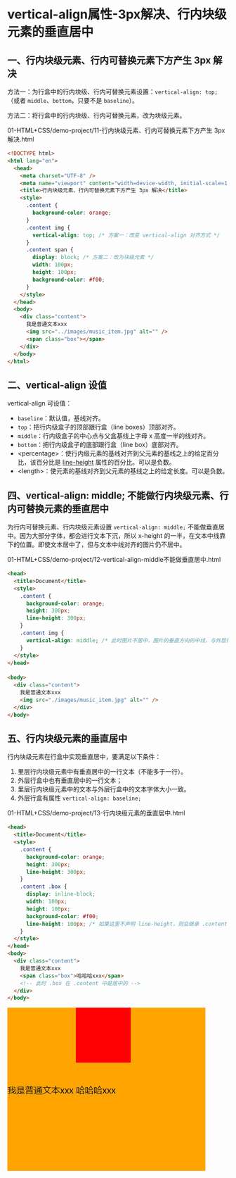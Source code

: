 # vertical-align属性-3px解决、行内块级元素的垂直居中

## 一、行内块级元素、行内可替换元素下方产生 3px 解决

方法一：为行盒中的行内块级、行内可替换元素设置：`vertical-align: top;`（或者 `middle`、`bottom`，只要不是 `baseline`）。

方法二：将行盒中的行内块级、行内可替换元素，改为块级元素。

01-HTML+CSS/demo-project/11-行内块级元素、行内可替换元素下方产生 3px 解决.html

```html
<!DOCTYPE html>
<html lang="en">
  <head>
    <meta charset="UTF-8" />
    <meta name="viewport" content="width=device-width, initial-scale=1.0" />
    <title>行内块级元素、行内可替换元素下方产生 3px 解决</title>
    <style>
      .content {
        background-color: orange;
      }
      .content img {
        vertical-align: top; /* 方案一：改变 vertical-align 对齐方式 */
      }
      .content span {
        display: block; /* 方案二：改为块级元素 */
        width: 100px;
        height: 100px;
        background-color: #f00;
      }
    </style>
  </head>
  <body>
    <div class="content">
      我是普通文本xxx
      <img src="../images/music_item.jpg" alt="" />
      <span class="box"></span>
    </div>
  </body>
</html>
```

## 二、vertical-align 设值

vertical-align 可设值：

- `baseline`：默认值，基线对齐。
- `top`：把行内级盒子的顶部跟行盒（line boxes）顶部对齐。
- `middle`：行内级盒子的中心点与父盒基线上字母 x 高度一半的线对齐。
- `bottom`：把行内级盒子的底部跟行盒（line box）底部对齐。
- \<percentage\>：使行内级元素的基线对齐到父元素的基线之上的给定百分比，该百分比是 [line-height](https://developer.mozilla.org/zh-CN/docs/Web/CSS/line-height) 属性的百分比。可以是负数。
- \<length\>：使元素的基线对齐到父元素的基线之上的给定长度。可以是负数。

## 四、vertical-align: middle; 不能做行内块级元素、行内可替换元素的垂直居中

为行内可替换元素、行内块级元素设置 `vertical-align: middle;` 不能做垂直居中。因为大部分字体，都会进行文本下沉，所以 x-height 的一半，在文本中线靠下的位置。即使文本居中了，但与文本中线对齐的图片仍不居中。

01-HTML+CSS/demo-project/12-vertical-align-middle不能做垂直居中.html

```html
<head>
  <title>Document</title>
  <style>
    .content {
      background-color: orange;
      height: 300px;
      line-height: 300px;
    }
    .content img {
      vertical-align: middle; /* 此时图片不居中，图片的垂直方向的中线，与外层行盒文本中字母 x 的中线对齐，而它是低于.content 垂直方向中线的。 */
    }
  </style>
</head>

<body>
  <div class="content">
    我是普通文本xxx
    <img src="./images/music_item.jpg" alt="" />
  </div>
</body>
```

## 五、行内块级元素的垂直居中

行内块级元素在行盒中实现垂直居中，要满足以下条件：

1. 里层行内块级元素中有垂直居中的一行文本（不能多于一行）。
2. 外层行盒中也有垂直居中的一行文本；
3. 里层行内块级元素中的文本与外层行盒中的文本字体大小一致。
4. 外层行盒有属性 `vertical-align: baseline;`

01-HTML+CSS/demo-project/13-行内块级元素的垂直居中.html

```html
<head>
  <title>Document</title>
  <style>
    .content {
      background-color: orange;
      height: 300px;
      line-height: 300px;
    }
    .content .box {
      display: inline-block;
      width: 100px;
      height: 100px;
      background-color: #f00;
      line-height: 100px; /* 如果这里不声明 line-height，则会继承 .content 的 line-height 属性，造成下图的效果。*/
    }
  </style>
</head>
<body>
  <div class="content">
    我是普通文本xxx
    <span class="box">哈哈哈xxx</span>
    <!-- 此时 .box 在 .content 中是居中的 -->
  </div>
</body>
```

![行内块级元素在行盒中居中未设置line-height](NodeAssets/行内块级元素在行盒中居中未设置line-height.jpg)
